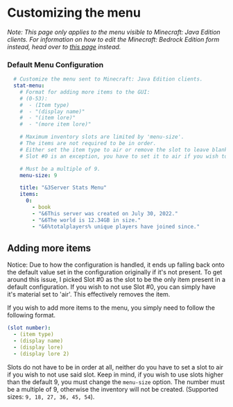 # Customizing the menu

*Note: This page only applies to the menu visible to Minecraft: Java Edition clients. For information on how to edit the Minecraft: Bedrock Edition form instead, head over to [this page](https://7man7lmyt.github.io/CustomStats/configuring/bedrock-form) instead.*


### Default Menu Configuration
```yaml
  # Customize the menu sent to Minecraft: Java Edition clients.
  stat-menu:
    # Format for adding more items to the GUI:
    # (0-53):
    #  - (Item type)
    #  - "(display name)"
    #  - "(item lore)"
    #  - "(more item lore)"

    # Maximum inventory slots are limited by 'menu-size'.
    # The items are not required to be in order.
    # Either set the item type to air or remove the slot to leave blank.
    # Slot #0 is an exception, you have to set it to air if you wish to set nothing in the slot.

    # Must be a multiple of 9.
    menu-size: 9

    title: "&3Server Stats Menu"
    items:
      0:
        - book
        - "&6This server was created on July 30, 2022."
        - "&6The world is 12.34GB in size."
        - "&6%totalplayers% unique players have joined since."
```

## Adding more items

Notice: Due to how the configuration is handled, it ends up falling back onto the default value set in the configuration originally if it's not present. 
To get around this issue, I picked Slot #0 as the slot to be the only item present in a default configuration. If you wish to not use Slot #0, you can simply have it's material set to 'air'. This effectively removes the item.

If you wish to add more items to the menu, you simply need to follow the following format.
```yaml
(slot number):
  - (item type)
  - (display name)
  - (display lore)
  - (display lore 2)
```
Slots do not have to be in order at all, neither do you have to set a slot to air if you wish to not use said slot. Keep in mind, if you wish to use slots higher than the default 9, you must change the `menu-size` option. The number must be a multiple of 9, otherwise the inventory will not be created.
(Supported sizes: `9, 18, 27, 36, 45, 54`).


